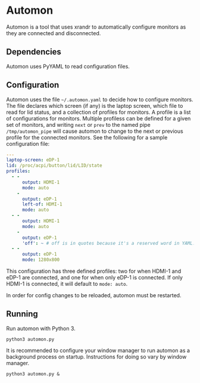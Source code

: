 # Automon

Automon is a tool that uses xrandr to automatically configure monitors as they are connected and disconnected.

## Dependencies

Automon uses PyYAML to read configuration files.

## Configuration

Automon uses the file ```~/.automon.yaml``` to decide how to configure monitors. The file declares which screen (if any) is the laptop screen, which file to read for lid status, and a collection of profiles for monitors. A profile is a list of configurations for monitors. Multiple profiless can be defined for a given set of monitors, and writing ```next``` or ```prev``` to the named pipe ```/tmp/automon_pipe``` will cause automon to change to the next or previous profile for the connected monitors. See the following for a sample configuration file:

```yaml
--- 
laptop-screen: eDP-1
lid: /proc/acpi/button/lid/LID/state
profiles: 
  - - 
      output: HDMI-1
      mode: auto
    - 
      output: eDP-1
      left-of: HDMI-1
      mode: auto
  - - 
      output: HDMI-1
      mode: auto
    - 
      output: eDP-1
      'off': ~ # off is in quotes because it's a reserved word in YAML. ~ shows that this xrandr flag does not have a value
  - -
      output: eDP-1
      mode: 1280x800
```

This configuration has three defined profiles: two for when HDMI-1 and eDP-1 are connected, and one for when only eDP-1 is connected. If only HDMI-1 is connected, it will default to ```mode: auto```.

In order for config changes to be reloaded, automon must be restarted.

## Running

Run automon with Python 3.

```
python3 automon.py
```

It is recommended to configure your window manager to run automon as a background process on startup. Instructions for doing so vary by window manager.

```
python3 automon.py &
```
